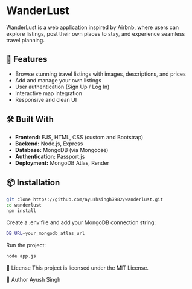 # WanderLust

WanderLust is a web application inspired by Airbnb, where users can explore listings, post their own places to stay, and experience seamless travel planning.

## 🚀 Features

- Browse stunning travel listings with images, descriptions, and prices
- Add and manage your own listings
- User authentication (Sign Up / Log In)
- Interactive map integration
- Responsive and clean UI

## 🛠️ Built With

- **Frontend:** EJS, HTML, CSS (custom and Bootstrap)
- **Backend:** Node.js, Express
- **Database:** MongoDB (via Mongoose)
- **Authentication:** Passport.js
- **Deployment:** MongoDB Atlas, Render

## 📦 Installation

```bash
git clone https://github.com/ayushsingh7982/wanderlust.git
cd wanderlust
npm install
```

Create a .env file and add your MongoDB connection string:
```bash
DB_URL=your_mongodb_atlas_url
```

Run the project:
```bash
node app.js
```
📝 License
This project is licensed under the MIT License.

👤 Author
Ayush Singh
